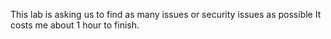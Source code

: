 This lab is asking us to find as many issues or security issues as possible
It costs me about 1 hour to finish.